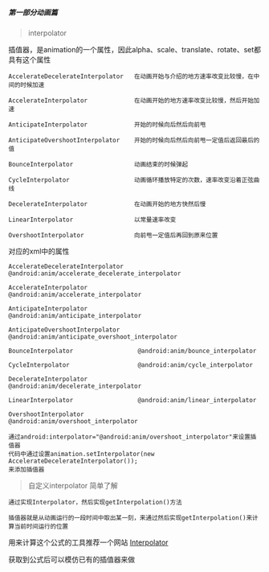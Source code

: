 ##### 第一部分动画篇

> interpolator

插值器，是animation的一个属性，因此alpha、scale、translate、rotate、set都具有这个属性

    AccelerateDecelerateInterpolator   在动画开始与介绍的地方速率改变比较慢，在中间的时候加速

    AccelerateInterpolator             在动画开始的地方速率改变比较慢，然后开始加速

    AnticipateInterpolator             开始的时候向后然后向前甩

    AnticipateOvershootInterpolator    开始的时候向后然后向前甩一定值后返回最后的值

    BounceInterpolator                 动画结束的时候弹起

    CycleInterpolator                  动画循环播放特定的次数，速率改变沿着正弦曲线

    DecelerateInterpolator             在动画开始的地方快然后慢

    LinearInterpolator                 以常量速率改变

    OvershootInterpolator              向前甩一定值后再回到原来位置

对应的xml中的属性

    AccelerateDecelerateInterpolator    @android:anim/accelerate_decelerate_interpolator

    AccelerateInterpolator              @android:anim/accelerate_interpolator

    AnticipateInterpolator              @android:anim/anticipate_interpolator

    AnticipateOvershootInterpolator     @android:anim/anticipate_overshoot_interpolator

    BounceInterpolator                  @android:anim/bounce_interpolator

    CycleInterpolator                   @android:anim/cycle_interpolator

    DecelerateInterpolator              @android:anim/decelerate_interpolator

    LinearInterpolator                  @android:anim/linear_interpolator

    OvershootInterpolator               @android:anim/overshoot_interpolator

    通过android:interpolator="@android:anim/overshoot_interpolator"来设置插值器
    代码中通过设置animation.setInterpolator(new AccelerateDecelerateInterpolator());
    来添加插值器

> 自定义interpolator 简单了解

    通过实现Interpolator，然后实现getInterpolation()方法

    插值器就是从动画运行的一段时间中取出某一刻，来通过然后实现getInterpolation()来计算当前时间运行的位置


用来计算这个公式的工具推荐一个网站
[Interpolator](http://inloop.github.io/interpolator/)

获取到公式后可以模仿已有的插值器来做

